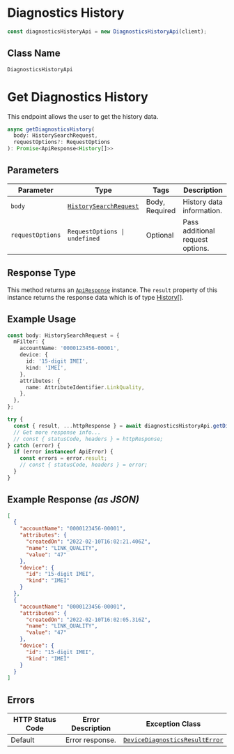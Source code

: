 # Diagnostics History

```ts
const diagnosticsHistoryApi = new DiagnosticsHistoryApi(client);
```

## Class Name

`DiagnosticsHistoryApi`


# Get Diagnostics History

This endpoint allows the user to get the history data.

```ts
async getDiagnosticsHistory(
  body: HistorySearchRequest,
  requestOptions?: RequestOptions
): Promise<ApiResponse<History[]>>
```

## Parameters

| Parameter | Type | Tags | Description |
|  --- | --- | --- | --- |
| `body` | [`HistorySearchRequest`](../../doc/models/history-search-request.md) | Body, Required | History data information. |
| `requestOptions` | `RequestOptions \| undefined` | Optional | Pass additional request options. |

## Response Type

This method returns an [`ApiResponse`](../../doc/api-response.md) instance. The `result` property of this instance returns the response data which is of type [History[]](../../doc/models/history.md).

## Example Usage

```ts
const body: HistorySearchRequest = {
  mFilter: {
    accountName: '0000123456-00001',
    device: {
      id: '15-digit IMEI',
      kind: 'IMEI',
    },
    attributes: {
      name: AttributeIdentifier.LinkQuality,
    },
  },
};

try {
  const { result, ...httpResponse } = await diagnosticsHistoryApi.getDiagnosticsHistory(body);
  // Get more response info...
  // const { statusCode, headers } = httpResponse;
} catch (error) {
  if (error instanceof ApiError) {
    const errors = error.result;
    // const { statusCode, headers } = error;
  }
}
```

## Example Response *(as JSON)*

```json
[
  {
    "accountName": "0000123456-00001",
    "attributes": {
      "createdOn": "2022-02-10T16:02:21.406Z",
      "name": "LINK_QUALITY",
      "value": "47"
    },
    "device": {
      "id": "15-digit IMEI",
      "kind": "IMEI"
    }
  },
  {
    "accountName": "0000123456-00001",
    "attributes": {
      "createdOn": "2022-02-10T16:02:05.316Z",
      "name": "LINK_QUALITY",
      "value": "47"
    },
    "device": {
      "id": "15-digit IMEI",
      "kind": "IMEI"
    }
  }
]
```

## Errors

| HTTP Status Code | Error Description | Exception Class |
|  --- | --- | --- |
| Default | Error response. | [`DeviceDiagnosticsResultError`](../../doc/models/device-diagnostics-result-error.md) |


